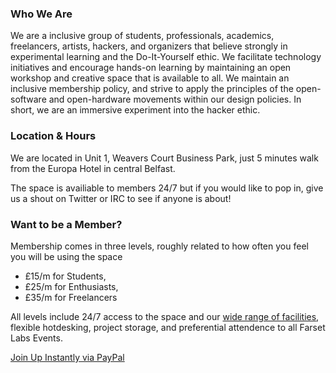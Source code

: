 ### Who We Are
We are a inclusive group of students, professionals, academics, freelancers, artists, hackers, and organizers that believe strongly in experimental learning and the Do-It-Yourself ethic. We facilitate technology initiatives and encourage hands-on learning by maintaining an open workshop and creative space that is available to all. We maintain an inclusive membership policy, and strive to apply the principles of the open-software and open-hardware movements within our design policies. In short, we are an immersive experiment into the hacker ethic.

### Location &amp; Hours
We are located in Unit 1, Weavers Court Business Park, just 5 minutes walk from the Europa Hotel in central Belfast.

The space is availiable to members 24/7 but if you would like to pop in, give us a shout on Twitter or IRC to see if anyone is about!

### Want to be a Member?
Membership comes in three levels, roughly related to how often you feel you will be using the space
* £15/m for Students,
* £25/m for Enthusiasts,
* £35/m for Freelancers

All levels include 24/7 access to the space and our [wide range of facilities](/about/facility.html), flexible hotdesking, project storage, and preferential attendence to all Farset Labs Events.

[Join Up Instantly via PayPal](http://farsetlabs.org.uk/blog/membership/)
